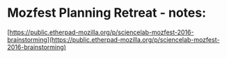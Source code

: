 # Mozfest Planning Retreat - notes:

[https://public.etherpad-mozilla.org/p/sciencelab-mozfest-2016-brainstorming](https://public.etherpad-mozilla.org/p/sciencelab-mozfest-2016-brainstorming)